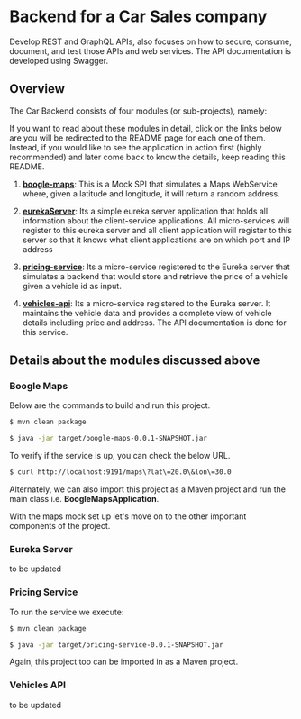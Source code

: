 # Backend for a Car Sales company

Develop REST and GraphQL APIs, also focuses on how to secure, consume, document, and test those APIs and web services. The API documentation is developed using Swagger.

## Overview

The Car Backend consists of four modules (or sub-projects), namely:

If you want to read about these modules in detail, click on the links below are you will be redirected to the README page for each one of them. Instead, if you would like to see the application in action first (highly recommended) and later come back to know the details, keep reading this README.

1. __[boogle-maps](https://kratipaw.github.io/car_website_backend/boogle-maps/)__: This is a Mock SPI that simulates a Maps    WebService where, given a latitude and longitude, it  will return a random address.

2. __[eurekaServer](https://kratipaw.github.io/car_website_backend/eurekaServer/)__: Its a simple eureka server application that holds all information about the client-service applications. All micro-services will register to this eureka server and all client application will register to this server so that it knows what client applications are on which port and IP address

3. __[pricing-service](https://kratipaw.github.io/car_website_backend/pricing-service/)__: Its a micro-service registered to the Eureka server that simulates a backend that would store and retrieve the price of a vehicle given a vehicle id as input.

4. __[vehicles-api](https://kratipaw.github.io/car_website_backend/vehicles-api/)__: Its a micro-service registered to the Eureka server. It maintains the vehicle data and provides a complete view of vehicle details including price and address. The API documentation is done for this service.

 
## Details about the modules discussed above

### Boogle Maps
Below are the commands to build and run this project.

```bash
$ mvn clean package

$ java -jar target/boogle-maps-0.0.1-SNAPSHOT.jar
```

To verify if the service is up, you can check the below URL.
```bash
$ curl http://localhost:9191/maps\?lat\=20.0\&lon\=30.0
```

Alternately, we can also import this project as a Maven project and run the main class i.e. __BoogleMapsApplication__.

With the maps mock set up let's move on to the other important components of the project.

### Eureka Server

to be updated

### Pricing Service
To run the service we execute:

```bash
$ mvn clean package

$ java -jar target/pricing-service-0.0.1-SNAPSHOT.jar
```

Again, this project too can be imported in as a Maven project.

### Vehicles API

to be updated
